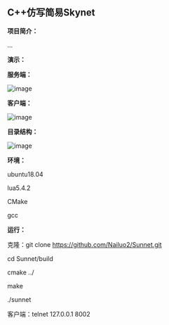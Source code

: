 ## C++仿写简易Skynet

**项目简介：**

...

**演示：**

**服务端：**

![image](https://github.com/Nailuo2/Sunnet/assets/170518278/d4c14e2b-082d-4fba-8129-5f0237d33740)

**客户端：**

![image](https://github.com/Nailuo2/Sunnet/assets/170518278/9ee8e608-d301-4ad4-a820-dc626e4736eb)


**目录结构：**

![image](https://github.com/Nailuo2/Sunnet/assets/170518278/ace63314-c75f-4097-a355-4e7d80543382)

**环境：**

ubuntu18.04

lua5.4.2

CMake

gcc

**运行：**

克隆：git clone https://github.com/Nailuo2/Sunnet.git

cd Sunnet/build

cmake ../

make

./sunnet

客户端：telnet 127.0.0.1 8002

